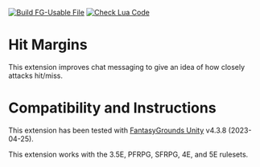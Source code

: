 [![Build FG-Usable File](https://github.com/bmos/FG-HitMargins/actions/workflows/release.yml/badge.svg)](https://github.com/bmos/FG-HitMargins/actions/workflows/release.yml)
[![Check Lua Code](https://github.com/FG-Unofficial-Developers-Guild/FG-HitMargins/actions/workflows/lua.yml/badge.svg)](https://github.com/FG-Unofficial-Developers-Guild/FG-HitMargins/actions/workflows/lua.yml)

# Hit Margins
This extension improves chat messaging to give an idea of how closely attacks hit/miss.

# Compatibility and Instructions
This extension has been tested with [FantasyGrounds Unity](https://www.fantasygrounds.com/home/FantasyGroundsUnity.php) v4.3.8 (2023-04-25).

This extension works with the 3.5E, PFRPG, SFRPG, 4E, and 5E rulesets.
